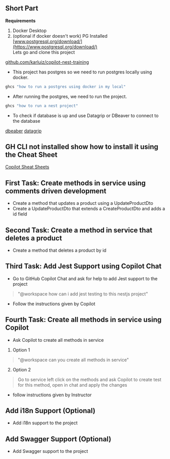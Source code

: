 ## Short Part

**Requirements**

1. Docker Desktop
2. (optional if docker doesn't work) PG Installed [﻿www.postgresql.org/download/](https://www.postgresql.org/download/)  
 Lets go and clone this project

[﻿github.com/karluiz/copilot-nest-training](https://github.com/karluiz/copilot-nest-training) 

- This project has postgres so we need to run postgres locally using docker. 

```bash
ghcs "how to run a postgres using docker in my local"
```

- After running the postgres, we need to run the project. 

```bash
ghcs "how to run a nest project"
```

- To check if database is up and use Datagrip or DBeaver to connect to the database

[dbeaber](https://dbeaver.io/download/)
[datagrip](https://www.jetbrains.com/datagrip/download/)

## GH CLI not installed show how to install it using the Cheat Sheet

[Copilot Sheat Sheets](https://l.ndrz.io/2hQbRp) 

## First Task: Create methods in service using comments driven development

- Create a method that updates a product using a UpdateProductDto
- Create a UpdateProductDto that extends a CreateProductDto and adds a id field

## Second Task: Create a method in service that deletes a product

- Create a method that deletes a product by id

## Third Task: Add Jest Support using Copilot Chat

- Go to GitHub Copilot Chat and ask for help to add Jest support to the project

> "@workspace how can i add jest testing to this nestjs project"

- Follow the instructions given by Copilot

## Fourth Task: Create all methods in service using Copilot

- Ask Copilot to create all methods in service

1. Option 1
> "@workspace can you create all methods in service"

2. Option 2
> Go to service left click on the methods and ask Copilot to create test for this method, open in chat and apply the changes

- follow instructions given by Instructor

## Add i18n Support (Optional)

- Add i18n support to the project

## Add Swagger Support (Optional)

- Add Swagger support to the project